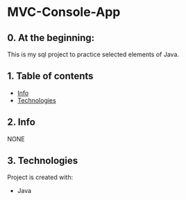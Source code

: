 # MVC-Console-App

## 0. At the beginning:
This is my sql project to practice selected elements of Java.

## 1. Table of contents
* [Info](#2-info)
* [Technologies](#3-technologies)

## 2. Info

NONE

## 3. Technologies
Project is created with:
* Java

